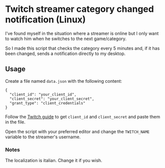 # Twitch streamer category changed notification (Linux)
I've found myself in the situation where a streamer is online but I only want to watch him when he switches to the next game/category.

So I made this script that checks the category every 5 minutes and, if it has been changed, sends a notification directly to my desktop.

## Usage
Create a file named `data.json` with the following content:
```
{
  "client_id": "your_client_id",
  "client_secret": "your_client_secret",
  "grant_type": "client_credentials"
}
```
Follow the [Twitch guide](https://dev.twitch.tv/docs/api/) to get `client_id` and `client_secret` and paste them in the file.

Open the script with your preferred editor and change the `TWITCH_NAME` variable to the streamer's username.

### Notes
The localization is italian. Change it if you wish.